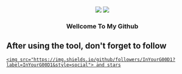<h4 align="center"> <img src="https://raw.githubusercontent.com/InYourG00D1/InYourG00D1/main/rikka-dance.gif"> <img src="https://raw.githubusercontent.com/InYourG00D1/InYourG00D1/main/anime-kitty.gif"> </h4>
<h3 align="center"> Wellcome To My Github </h4>

## After using the tool, don't forget to follow <a href="https://github.com/InYourG00D1">
    <img src="https://img.shields.io/github/followers/InYourG00D1?label=InYourG00D1&style=social"> and stars
